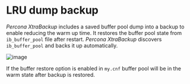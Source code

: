 # LRU dump backup

<!-- There is a MySQL feature
https://dev.mysql.com/doc/refman/8.0/en/innodb-preload-buffer-pool.html, it
allows to save and restore buffer pool dump. xtrabackup includes saved buffer
pool dump into a backup

ib_lru_dump should be renamed to ib_buffer_pool and reference is given on mysql docs
on how to enable it -->
*Percona XtraBackup* includes a saved buffer pool dump into a backup to enable
reducing the warm up time. It restores the buffer pool state from
`ib_buffer_pool` file after restart. *Percona XtraBackup* discovers
`ib_buffer_pool` and backs it up automatically.


![image](../_static/lru_dump.png)

If the buffer restore option is enabled in `my.cnf` buffer pool will be in
the warm state after backup is restored.
